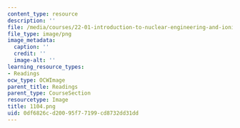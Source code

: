 ```yaml
---
content_type: resource
description: ''
file: /media/courses/22-01-introduction-to-nuclear-engineering-and-ionizing-radiation-fall-2016/0df6826cd20095f77199cd8732dd31dd_1104.png
file_type: image/png
image_metadata:
  caption: ''
  credit: ''
  image-alt: ''
learning_resource_types:
- Readings
ocw_type: OCWImage
parent_title: Readings
parent_type: CourseSection
resourcetype: Image
title: 1104.png
uid: 0df6826c-d200-95f7-7199-cd8732dd31dd
---
```

